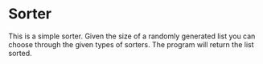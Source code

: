 # Sorter

This is a simple sorter. Given the size of a randomly generated list you can choose through the given types of sorters. The program will return the list sorted.
